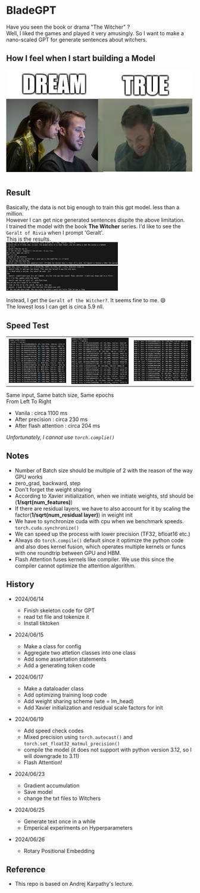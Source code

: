 # BladeGPT

Have you seen the book or drama "The Witcher" ?  
Well, I liked the games and played it very amusingly.
So I want to make a nano-scaled GPT for generate sentences about witchers.

## How I feel when I start building a Model

<img src="./imgs/bladememe.jpg" alt="drawing" width="500"/>


## Result
Basically, the data is not big enough to train this gpt model. less than a million.  
However I can get nice generated sentences dispite the above limitation.  
I trained the model with the book **The Witcher** series. I'd like to see the `Geralt of Rivia` when I prompt 'Geralt'.  
This is the results.  
<img src="./imgs/512emb_result.PNG" alt="drawing" width="300"/>
<img src="./imgs/1024emb_result.PNG" alt="drawing" width="300"/>

Instead, I get the `Geralt of the Witcher?`. It seems fine to me. :smile:  
The lowest loss I can get is circa 5.9 nll.  

## Speed Test
<table>
  <tr>
    <td><img src="./imgs/Bprecision.PNG" width="350" style="display: inline" /></td>
    <td><img src="./imgs/Aprecision.PNG" width="350" style="display: inline" /></td>
    <td><img src="./imgs/flashattn.PNG" width="350" style="display: inline" /></td>
  </tr>
</table>

Same input, Same batch size, Same epochs  
From Left To Right  
- Vanila : circa 1100 ms
- After precision : circa 230 ms
- After flash attention : circa 204 ms 

*Unfortunately, I cannot use `torch.complie()`*

## Notes
- Number of Batch size should be multiple of 2 with the reason of the way GPU works
- zero_grad, backward, step
- Don't forget the weight sharing
- According to Xavier initialization, when we initiate weights, std should be (**1/sqrt(num_features)**)
- If there are residual layers, we have to also account for it by scaling the factor(**1/sqrt(num_residual layer)**) in weight init
- We have to synchronize cuda with cpu when we benchmark speeds. `torch.cuda.synchronize()`
- We can speed up the process with lower precision (TF32, bfloat16 etc.)
- Always do `torch.compile()` default since it optimize the python code and also does kernel fusion, which operates multiple kernels or funcs with one roundtrip between GPU and HBM.
- Flash Attention fuses kernels like compiler. We use this since the compiler cannot optimize the attention algorithm.

## History
- 2024/06/14 
  - Finish skeleton code for GPT 
  - read txt file and tokenize it
  - Install tiktoken
  
- 2024/06/15
  - Make a class for config
  - Aggregate two attetion classes into one class
  - Add some assertation statements
  - Add a generating token code

- 2024/06/17
  - Make a dataloader class
  - Add optimizing training loop code
  - Add weight sharing scheme (wte = lm_head)
  - Add Xavier initialization and residual scale factors for init

- 2024/06/19
  - Add speed check codes
  - Mixed precision using `torch.autocast()` and `torch.set_float32_matmul_precision()`
  - compile the model (it does not support with python version 3.12, so I will downgrade to 3.11)
  - Flash Attention!

- 2024/06/23
  - Gradient accumulation
  - Save model
  - change the txt files to Witchers

- 2024/06/25
  - Generate text once in a while
  - Emperical experiments on Hyperparameters

- 2024/06/26
  - Rotary Positional Embedding

## Reference
- This repo is based on Andrej Karpathy's lecture.